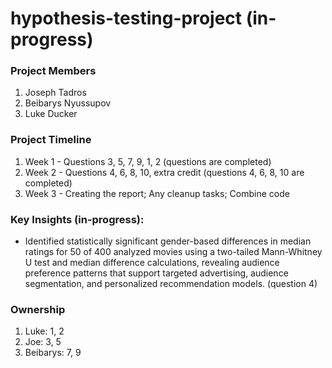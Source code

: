 # hypothesis-testing-project (in-progress)

### Project Members

1. Joseph Tadros
2. Beibarys Nyussupov
3. Luke Ducker


### Project Timeline

1. Week 1 - Questions 3, 5, 7, 9, 1, 2 (questions are completed)
2. Week 2 - Questions 4, 6, 8, 10, extra credit (questions 4, 6, 8, 10 are completed)
3. Week 3 - Creating the report; Any cleanup tasks; Combine code

### Key Insights (in-progress): 
- Identified statistically significant gender-based differences in median ratings for 50 of 400 analyzed movies using a two-tailed Mann-Whitney U test and median difference calculations, revealing audience preference patterns that support targeted advertising, audience segmentation, and personalized recommendation models. (question 4)

### Ownership

1. Luke: 1, 2
2. Joe: 3, 5
3. Beibarys: 7, 9
